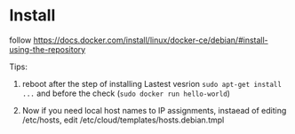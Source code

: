 # Install

follow 
https://docs.docker.com/install/linux/docker-ce/debian/#install-using-the-repository

Tips:
1. reboot after the step of installing Lastest vesrion `sudo apt-get install ...` and before the check (`sudo docker run hello-world`)

2. Now if you need local host names to IP assignments, instaead of editing /etc/hosts, edit /etc/cloud/templates/hosts.debian.tmpl
